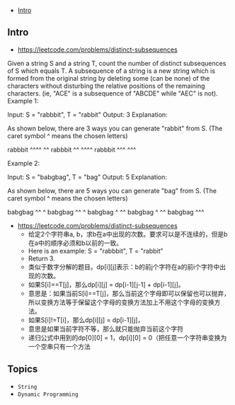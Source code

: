- [Intro](#intro)

## Intro

- https://leetcode.com/problems/distinct-subsequences

Given a string S and a string T, count the number of distinct subsequences of S which equals T.
A subsequence of a string is a new string which is formed from the original string by deleting some (can be none) of the characters without disturbing the relative positions of the remaining characters. (ie, "ACE" is a subsequence of "ABCDE" while "AEC" is not).
Example 1:

Input: S = "rabbbit", T = "rabbit"
Output: 3
Explanation:

As shown below, there are 3 ways you can generate "rabbit" from S.
(The caret symbol ^ means the chosen letters)

rabbbit
^^^^ ^^
rabbbit
^^ ^^^^
rabbbit
^^^ ^^^

Example 2:

Input: S = "babgbag", T = "bag"
Output: 5
Explanation:

As shown below, there are 5 ways you can generate "bag" from S.
(The caret symbol ^ means the chosen letters)

babgbag
^^ ^
babgbag
^^    ^
babgbag
^    ^^
babgbag
  ^  ^^
babgbag
    ^^^






- https://leetcode.com/problems/distinct-subsequences
  - 给定2个字符串a, b，求b在a中出现的次数。要求可以是不连续的，但是b在a中的顺序必须和b以前的一致。 
  - Here is an example: S = "rabbbit", T = "rabbit" 
  - Return 3.
  - 类似于数字分解的题目。dp[i][j]表示：b的前j个字符在a的前i个字符中出现的次数。
  - 如果S[i]==T[j]，那么dp[i][j] = dp[i-1][j-1] + dp[i-1][j]。
  - 意思是：如果当前S[i]==T[j]，那么当前这个字母即可以保留也可以抛弃，所以变换方法等于保留这个字母的变换方法加上不用这个字母的变换方法。
  - 如果S[i]!=T[i]，那么dp[i][j] = dp[i-1][j]，
  - 意思是如果当前字符不等，那么就只能抛弃当前这个字符
  - 递归公式中用到的dp[0][0] = 1，dp[i][0] = 0（把任意一个字符串变换为一个空串只有一个方法

## Topics

- `String`
- `Dynamic Programming`


